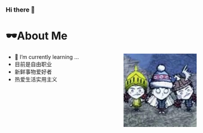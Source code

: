 ### Hi there 👋

<!--
**fenglilinglegeluan/fenglilinglegeluan** is a ✨ _special_ ✨ repository because its `README.md` (this file) appears on your GitHub profile.

Here are some ideas to get you started:

- 🔭 I’m currently working on ...
- 🌱 I’m currently learning ...
- 👯 I’m looking to collaborate on ...
- 🤔 I’m looking for help with ...
- 💬 Ask me about ...
- 📫 How to reach me: ...
- 😄 Pronouns: ...
- ⚡ Fun fact: ...
-->
# 🕶About Me

<img align="right" wight=193 height=193 src="/fenglilinglegeluan.jpg" />

 - 🌱 I’m currently learning ...
 - 目前是自由职业
 - 新鲜事物爱好者
 - 热爱生活实用主义
